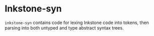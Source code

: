 # Inkstone-syn

`inkstone-syn` contains code for lexing Inkstone code into tokens, then parsing into both untyped and type abstract syntax trees.
